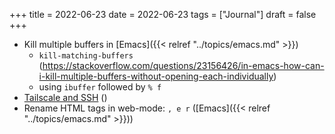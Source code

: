 +++
title = 2022-06-23
date = 2022-06-23
tags = ["Journal"]
draft = false
+++

-   Kill multiple buffers in [Emacs]({{< relref "../topics/emacs.md" >}})
    -   `kill-matching-buffers` (<https://stackoverflow.com/questions/23156426/in-emacs-how-can-i-kill-multiple-buffers-without-opening-each-individually>)
    -   using `ibuffer` followed by `% f`
-   [Tailscale and SSH](https://tailscale.com/blog/tailscale-ssh/) ()
-   Rename HTML tags in web-mode: `, e r` ([Emacs]({{< relref "../topics/emacs.md" >}}))
